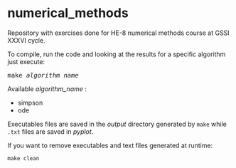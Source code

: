 # numerical_methods
Repository with exercises done for HE-8 numerical methods course at GSSI XXXVI cycle. 

To compile, run the code and looking at the results for a specific algorithm just execute:
<pre>
make <i>algorithm_name</i>
</pre>

Available *algorithm_name* :
- simpson
- ode

Executables files are saved in the *output* directory generated by `make` while `.txt` files are saved in *pyplot*.

If you want to remove executables and text files generated at runtime:
```
make clean
```
